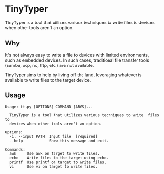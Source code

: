 # TinyTyper
TinyTyper is a tool that utilizes various techniques to write files to devices when other tools aren't an option.

## Why
It's not always easy to write a file to devices with limited environments, such as embedded devices. In such cases, traditional file transfer tools (samba, scp, nc, tftp, etc.) are not available.

TinyTyper aims to help by living off the land, leveraging whatever is available to write files to the target device.

## Usage

```
Usage: tt.py [OPTIONS] COMMAND [ARGS]...

  TinyTyper is a tool that utilizes various techniques to write  files to
  devices when other tools aren't an option.

Options:
  -i, --input PATH  Input file  [required]
  --help            Show this message and exit.

Commands:
  awk     Use awk on target to write files.
  echo    Write files to the target using echo.
  printf  Use printf on target to write files.
  vi      Use vi on target to write files.
```